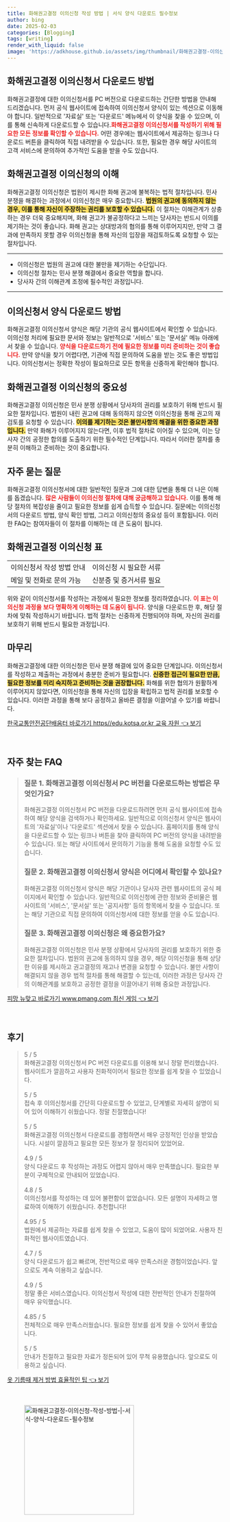 ```yaml
---
title: 화해권고결정 이의신청 작성 방법 | 서식 양식 다운로드 필수정보
author: bing
date: 2025-02-03
categories: [Blogging]
tags: [writing]
render_with_liquid: false
image: 'https://adkhouse.github.io/assets/img/thumbnail/화해권고결정-이의신청-작성-방법-|-서식-양식-다운로드-필수정보.webp'
---
```



<h2 id='화해권고결정_이의신청서_다운로드'>화해권고결정 이의신청서 다운로드 방법</h2>

<p>화해권고결정에 대한 이의신청서를 PC 버전으로 다운로드하는 간단한 방법을 안내해 드리겠습니다. 먼저 공식 웹사이트에 접속하여 이의신청서 양식이 있는 섹션으로 이동해야 합니다. 일반적으로 '자료실' 또는 '다운로드' 메뉴에서 이 양식을 찾을 수 있으며, 이를 통해 신속하게 다운로드할 수 있습니다.<b><span style="color: #ee2323;">화해권고결정 이의신청서를 작성하기 위해 필요한 모든 정보를 확인할 수 있습니다.</span></b> 어떤 경우에는 웹사이트에서 제공하는 링크나 다운로드 버튼을 클릭하여 직접 내려받을 수 있습니다. 또한, 필요한 경우 해당 사이트의 고객 서비스에 문의하여 추가적인 도움을 받을 수도 있습니다.</p>

<h2 id='화해권고결정_이의신청의_이해'>화해권고결정 이의신청의 이해</h2>

<p>화해권고결정 이의신청은 법원이 제시한 화해 권고에 불복하는 법적 절차입니다. 민사 분쟁을 해결하는 과정에서 이의신청은 매우 중요합니다. <b><span style="background-color: #ffe066;">법원의 권고에 동의하지 않는 경우, 이를 통해 자신이 주장하는 권리를 보호할 수 있습니다.</span></b> 이 절차는 이해관계가 상충하는 경우 더욱 중요해지며, 화해 권고가 불공정하다고 느끼는 당사자는 반드시 이의를 제기하는 것이 좋습니다. 화해 권고는 상대방과의 협의를 통해 이루어지지만, 만약 그 결과에 만족하지 못할 경우 이의신청을 통해 자신의 입장을 재검토하도록 요청할 수 있는 절차입니다.</p>

<hr />

<ul>
    <li>이의신청은 법원의 권고에 대한 불만을 제기하는 수단입니다.</li>
    <li>이의신청 절차는 민사 분쟁 해결에서 중요한 역할을 합니다.</li>
    <li>당사자 간의 이해관계 조정에 필수적인 과정입니다.</li>
</ul>

<hr />

<h2 id='이의신청서_양식_다운로드'>이의신청서 양식 다운로드 방법</h2>

<p>화해권고결정 이의신청서 양식은 해당 기관의 공식 웹사이트에서 확인할 수 있습니다. 이의신청 처리에 필요한 문서와 정보는 일반적으로 '서비스' 또는 '문서실' 메뉴 아래에서 찾을 수 있습니다. <b><span style="color: #ee2323;">양식을 다운로드하기 전에 필요한 정보를 미리 준비하는 것이 좋습니다.</span></b> 만약 양식을 찾기 어렵다면, 기관에 직접 문의하여 도움을 받는 것도 좋은 방법입니다. 이의신청서는 정확한 작성이 필요하므로 모든 항목을 신중하게 확인해야 합니다.</p>

<h2 id='화해권고결정_이의신청의_중요성'>화해권고결정 이의신청의 중요성</h2>

<p>화해권고결정 이의신청은 민사 분쟁 상황에서 당사자의 권리를 보호하기 위해 반드시 필요한 절차입니다. 법원이 내린 권고에 대해 동의하지 않으면 이의신청을 통해 권고의 재검토를 요청할 수 있습니다. <b><span style="background-color: #ffe066;">이의를 제기하는 것은 불만사항의 해결을 위한 중요한 과정입니다.</span></b> 만약 화해가 이루어지지 않는다면, 이후 법적 절차로 이어질 수 있으며, 이는 당사자 간의 공정한 합의를 도출하기 위한 필수적인 단계입니다. 따라서 이러한 절차를 충분히 이해하고 준비하는 것이 중요합니다.</p>

<h2 id='자주_묻는_질문'>자주 묻는 질문</h2>

<p>화해권고결정 이의신청서에 대한 일반적인 질문과 그에 대한 답변을 통해 더 나은 이해를 돕겠습니다. <b><span style="color: #ee2323;">많은 사람들이 이의신청 절차에 대해 궁금해하고 있습니다.</span></b> 이를 통해 해당 절차의 복잡성을 줄이고 필요한 정보를 쉽게 습득할 수 있습니다. 질문에는 이의신청서의 다운로드 방법, 양식 확인 방법, 그리고 이의신청의 중요성 등이 포함됩니다. 이러한 FAQ는 참여자들이 이 절차를 이해하는 데 큰 도움이 됩니다.</p>

<h2 id='화해권고결정_이의신청_표'>화해권고결정 이의신청 표</h2>

<table>
    <tr>
        <td>이의신청서 작성 방법 안내</td>
        <td>이의신청 시 필요한 서류</td>
    </tr>
    <tr>
        <td>메일 및 전화로 문의 가능</td>
        <td>신분증 및 증거서류 필요</td>
    </tr>
</table>

<p>위와 같이 이의신청서를 작성하는 과정에서 필요한 정보를 정리하였습니다. <b><span style="color: #ee2323;">이 표는 이의신청 과정을 보다 명확하게 이해하는 데 도움이 됩니다.</span></b> 양식을 다운로드한 후, 해당 절차에 맞춰 작성하시기 바랍니다. 법적 절차는 신중하게 진행되어야 하며, 자신의 권리를 보호하기 위해 반드시 필요한 과정입니다.</p>

<h2 id='마무리'>마무리</h2>

<p>화해권고결정에 대한 이의신청은 민사 분쟁 해결에 있어 중요한 단계입니다. 이의신청서를 작성하고 제출하는 과정에서 충분한 준비가 필요합니다. <b><span style="background-color: #ffe066;">신중한 접근이 필요한 만큼, 필요한 정보를 미리 숙지하고 준비하는 것을 권장합니다.</span></b> 화해를 위한 협의가 원활하게 이루어지지 않았다면, 이의신청을 통해 자신의 입장을 확립하고 법적 권리를 보호할 수 있습니다. 이러한 과정을 통해 보다 공정하고 올바른 결정을 이끌어낼 수 있기를 바랍니다.</p>


<p><a class="click-button" title="한국교통안전공단배움터 바로가기 https//edu.kotsa.or.kr 교육 자원" href="https://adkhouse.github.io/posts/%ED%95%9C%EA%B5%AD%EA%B5%90%ED%86%B5%EC%95%88%EC%A0%84%EA%B3%B5%EB%8B%A8%EB%B0%B0%EC%9B%80%ED%84%B0-%EB%B0%94%EB%A1%9C%EA%B0%80%EA%B8%B0-httpsedu.kotsa.or.kr-%EA%B5%90%EC%9C%A1-%EC%9E%90%EC%9B%90/" rel="dofollow">한국교통안전공단배움터 바로가기 https//edu.kotsa.or.kr 교육 자원 👈 보기</a></p><br>
<h2 id='자주_찾는_FAQ'>자주 찾는 FAQ</h2>
<div itemscope="" itemtype="https://schema.org/FAQPage"> 
<blockquote> 
<div itemscope="" itemprop="mainEntity" itemtype="https://schema.org/Question"> 
<h3 itemprop="name">질문 1. 화해권고결정 이의신청서 PC 버전을 다운로드하는 방법은 무엇인가요?</h3> 
<div itemscope="" itemprop="acceptedAnswer" itemtype="https://schema.org/Answer"> 
<span itemprop="text"> 
<p>화해권고결정 이의신청서 PC 버전을 다운로드하려면 먼저 공식 웹사이트에 접속하여 해당 양식을 검색하거나 확인하세요. 일반적으로 이의신청서 양식은 웹사이트의 '자료실'이나 '다운로드' 섹션에서 찾을 수 있습니다. 홈페이지를 통해 양식을 다운로드할 수 있는 링크나 버튼을 찾아 클릭하여 PC 버전의 양식을 내려받을 수 있습니다. 또는 해당 사이트에서 문의하기 기능을 통해 도움을 요청할 수도 있습니다.</p> 
</span> 
</div> 
</div> 

<div itemscope="" itemprop="mainEntity" itemtype="https://schema.org/Question"> 
<h3 itemprop="name">질문 2. 화해권고결정 이의신청서 양식은 어디에서 확인할 수 있나요?</h3> 
<div itemscope="" itemprop="acceptedAnswer" itemtype="https://schema.org/Answer"> 
<span itemprop="text"> 
<p>화해권고결정 이의신청서 양식은 해당 기관이나 당사자 관련 웹사이트의 공식 페이지에서 확인할 수 있습니다. 일반적으로 이의신청에 관한 정보와 준비물은 웹사이트의 '서비스', '문서실' 또는 '공지사항' 등의 항목에서 찾을 수 있습니다. 또는 해당 기관으로 직접 문의하여 이의신청서에 대한 정보를 얻을 수도 있습니다.</p> 
</span> 
</div> 
</div> 

<div itemscope="" itemprop="mainEntity" itemtype="https://schema.org/Question"> 
<h3 itemprop="name">질문 3. 화해권고결정 이의신청은 왜 중요한가요?</h3> 
<div itemscope="" itemprop="acceptedAnswer" itemtype="https://schema.org/Answer"> 
<span itemprop="text"> 
<p>화해권고결정 이의신청은 민사 분쟁 상황에서 당사자의 권리를 보호하기 위한 중요한 절차입니다. 법원의 권고에 동의하지 않을 경우, 해당 이의신청을 통해 상당한 이유를 제시하고 권고결정의 재고나 변경을 요청할 수 있습니다. 불만 사항이 해결되지 않을 경우 법적 절차를 통해 해결할 수 있는데, 이러한 과정은 당사자 간의 이해관계를 보호하고 공정한 결정을 이끌어내기 위해 중요한 과정입니다.</p> 
</span> 
</div> 
</div> 

</blockquote> 
</div>
<p><a class="click-button" title="피망 뉴맞고 바로가기 www.pmang.com 최신 게임" href="https://adkhouse.github.io/posts/%ED%94%BC%EB%A7%9D-%EB%89%B4%EB%A7%9E%EA%B3%A0-%EB%B0%94%EB%A1%9C%EA%B0%80%EA%B8%B0-www.pmang.com-%EC%B5%9C%EC%8B%A0-%EA%B2%8C%EC%9E%84/" rel="dofollow">피망 뉴맞고 바로가기 www.pmang.com 최신 게임 👈 보기</a></p><br>
<h2 id='후기'>후기</h2>
<div itemscope itemtype="https://schema.org/Product">
  <blockquote>
  <div itemprop="review" itemscope itemtype="https://schema.org/Review">
      <div itemprop="reviewRating" itemscope itemtype="https://schema.org/Rating"> <span itemprop="ratingValue">5</span> / <span itemprop="bestRating">5</span> </div>
      <span itemprop="reviewBody">화해권고결정 이의신청서 PC 버전 다운로드를 이용해 보니 정말 편리했습니다. 웹사이트가 깔끔하고 사용자 친화적이어서 필요한 정보를 쉽게 찾을 수 있었습니다.</span>
  </div>
  <br>
  <div itemprop="review" itemscope itemtype="https://schema.org/Review">
      <div itemprop="reviewRating" itemscope itemtype="https://schema.org/Rating"> <span itemprop="ratingValue">5</span> / <span itemprop="bestRating">5</span> </div>
      <span itemprop="reviewBody">접속 후 이의신청서를 간단히 다운로드할 수 있었고, 단계별로 자세히 설명이 되어 있어 이해하기 쉬웠습니다. 정말 친절했습니다!</span>
  </div>
  <br>
  <div itemprop="review" itemscope itemtype="https://schema.org/Review">
      <div itemprop="reviewRating" itemscope itemtype="https://schema.org/Rating"> <span itemprop="ratingValue">5</span> / <span itemprop="bestRating">5</span> </div>
      <span itemprop="reviewBody">화해권고결정 이의신청서 다운로드를 경험하면서 매우 긍정적인 인상을 받았습니다. 시설이 깔끔하고 필요한 모든 정보가 잘 정리되어 있었어요.</span>
  </div>
  <br>
  <div itemprop="review" itemscope itemtype="https://schema.org/Review">
      <div itemprop="reviewRating" itemscope itemtype="https://schema.org/Rating"> <span itemprop="ratingValue">4.9</span> / <span itemprop="bestRating">5</span> </div>
      <span itemprop="reviewBody">양식 다운로드 후 작성하는 과정도 어렵지 않아서 매우 만족했습니다. 필요한 부분이 구체적으로 안내되어 있었습니다.</span>
  </div>
  <br>
  <div itemprop="review" itemscope itemtype="https://schema.org/Review">
      <div itemprop="reviewRating" itemscope itemtype="https://schema.org/Rating"> <span itemprop="ratingValue">4.8</span> / <span itemprop="bestRating">5</span> </div>
      <span itemprop="reviewBody">이의신청서를 작성하는 데 있어 불편함이 없었습니다. 모든 설명이 자세하고 명료하여 이해하기 쉬웠습니다. 추천합니다!</span>
  </div>
  <br>
  <div itemprop="review" itemscope itemtype="https://schema.org/Review">
      <div itemprop="reviewRating" itemscope itemtype="https://schema.org/Rating"> <span itemprop="ratingValue">4.95</span> / <span itemprop="bestRating">5</span> </div>
      <span itemprop="reviewBody">법원에서 제공하는 자료를 쉽게 찾을 수 있었고, 도움이 많이 되었어요. 사용자 친화적인 웹사이트였습니다.</span>
  </div>
  <br>
  <div itemprop="review" itemscope itemtype="https://schema.org/Review">
      <div itemprop="reviewRating" itemscope itemtype="https://schema.org/Rating"> <span itemprop="ratingValue">4.7</span> / <span itemprop="bestRating">5</span> </div>
      <span itemprop="reviewBody">양식 다운로드가 쉽고 빠르며, 전반적으로 매우 만족스러운 경험이었습니다. 앞으로도 계속 이용하고 싶습니다.</span>
  </div>
  <br>
  <div itemprop="review" itemscope itemtype="https://schema.org/Review">
      <div itemprop="reviewRating" itemscope itemtype="https://schema.org/Rating"> <span itemprop="ratingValue">4.9</span> / <span itemprop="bestRating">5</span> </div>
      <span itemprop="reviewBody">정말 좋은 서비스였습니다. 이의신청서 작성에 대한 전반적인 안내가 친절하여 매우 유익했습니다.</span>
  </div>
  <br>
  <div itemprop="review" itemscope itemtype="https://schema.org/Review">
      <div itemprop="reviewRating" itemscope itemtype="https://schema.org/Rating"> <span itemprop="ratingValue">4.85</span> / <span itemprop="bestRating">5</span> </div>
      <span itemprop="reviewBody">전체적으로 매우 만족스러웠습니다. 필요한 정보를 쉽게 찾을 수 있어서 좋았습니다.</span>
  </div>
  <br>
  <div itemprop="review" itemscope itemtype="https://schema.org/Review">
      <div itemprop="reviewRating" itemscope itemtype="https://schema.org/Rating"> <span itemprop="ratingValue">5</span> / <span itemprop="bestRating">5</span> </div>
      <span itemprop="reviewBody">안내가 친절하고 필요한 자료가 정돈되어 있어 무척 유용했습니다. 앞으로도 이용하고 싶습니다.</span>
  </div>
  </blockquote>
</div>
<p><a class="click-button" title="옷 기름때 제거 방법 효율적인 팁" href="https://adkhouse.github.io/posts/%EC%98%B7-%EA%B8%B0%EB%A6%84%EB%95%8C-%EC%A0%9C%EA%B1%B0-%EB%B0%A9%EB%B2%95-%ED%9A%A8%EC%9C%A8%EC%A0%81%EC%9D%B8-%ED%8C%81/" rel="dofollow">옷 기름때 제거 방법 효율적인 팁 👈 보기</a></p><br>
<figure class="image"><img src="https://adkhouse.github.io/assets/img/thumbnail/화해권고결정-이의신청-작성-방법-|-서식-양식-다운로드-필수정보.webp" alt="화해권고결정-이의신청-작성-방법-|-서식-양식-다운로드-필수정보" width="256" height="256"></figure>